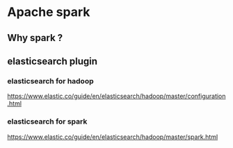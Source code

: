# Apache spark

## Why spark ?



## elasticsearch plugin 

### elasticsearch for hadoop
https://www.elastic.co/guide/en/elasticsearch/hadoop/master/configuration.html

### elasticsearch for spark
https://www.elastic.co/guide/en/elasticsearch/hadoop/master/spark.html